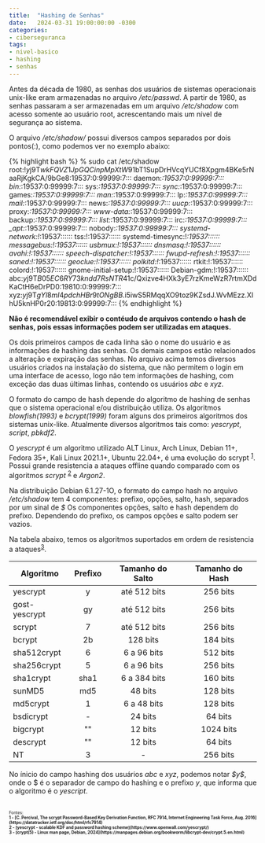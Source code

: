```yaml
---
title:  "Hashing de Senhas"
date:   2024-03-31 19:00:00:00 -0300
categories: 
- ciberseguranca
tags: 
- nivel-basico
- hashing 
- senhas
---
```


Antes da década de 1980, as senhas dos usuários de sistemas operacionais unix-like eram armazenadas no arquivo */etc/passwd*. A partir de 1980, as senhas passaram a ser armazenadas em um arquivo */etc/shadow* com acesso somente ao usuário root, acrescentando mais um nível de segurança ao sistema. 

O arquivo */etc/shadow/* possui diversos campos separados por dois pontos(:), como podemos ver no exemplo abaixo: 

{% highlight bash %}
% sudo cat /etc/shadow
root:!$y$j9T$wkFQVZ1JpGQCinpMpXtW91$bT1SupDrHVcqYUCf8Xpgm4BKe5rNaaRjKgkCA/9bGe8:19537:0:99999:7:::
daemon:*:19537:0:99999:7:::
bin:*:19537:0:99999:7:::
sys:*:19537:0:99999:7:::
sync:*:19537:0:99999:7:::
games:*:19537:0:99999:7:::
man:*:19537:0:99999:7:::
lp:*:19537:0:99999:7:::
mail:*:19537:0:99999:7:::
news:*:19537:0:99999:7:::
uucp:*:19537:0:99999:7:::
proxy:*:19537:0:99999:7:::
www-data:*:19537:0:99999:7:::
backup:*:19537:0:99999:7:::
list:*:19537:0:99999:7:::
irc:*:19537:0:99999:7:::
_apt:*:19537:0:99999:7:::
nobody:*:19537:0:99999:7:::
systemd-network:!*:19537::::::
tss:!:19537::::::
systemd-timesync:!*:19537::::::
messagebus:!:19537::::::
usbmux:!:19537::::::
dnsmasq:!:19537::::::
avahi:!:19537::::::
speech-dispatcher:!:19537::::::
fwupd-refresh:!:19537::::::
saned:!:19537::::::
geoclue:!:19537::::::
polkitd:!*:19537::::::
rtkit:!:19537::::::
colord:!:19537::::::
gnome-initial-setup:!:19537::::::
Debian-gdm:!:19537::::::
abc:$y$j9T$B05EC6RY73kndd7RsNTR41$c/Qxizve4HXk3yE7rzKmeWzR7rtmXDdKaCtH6eDrPD0:19810:0:99999:7:::
xyz:$y$j9T$gYl8mI4pdchHBr9tONgBB.$i5iwS5RMqqXO9toz9KZsdJ.WvMEzz.XIhU5knHP0r20:19813:0:99999:7:::
{% endhighlight %}

**Não é recomendável exibir o contéudo de arquivos contendo o hash de senhas, pois essas informações podem ser utilizadas em ataques.**

Os dois primeiros campos de cada linha são o nome do usuário e as informações de hashing das senhas. Os demais campos estão relacionados a alteração e expiração das senhas. No arquivo acima temos diversos usuários criados na instalação do sistema, que não permitem o login em uma interface de acesso, logo não tem informações de hashing, com exceção das duas últimas linhas, contendo os usuários *abc* e *xyz*.

O formato do campo de hash depende do algoritmo de hashing de senhas que o sistema operacional e/ou distribuição utiliza. Os algoritmos *blowfish(1993)* e *bcrypt(1999)* foram alguns dos primeiros algoritmos dos sistemas unix-like. Atualmente diversos algoritmos tais como: *yescrypt*, *script*, *pbkdf2*.

O *yescrypt* é um algoritmo utilizado ALT Linux, Arch Linux, Debian 11+, Fedora 35+, Kali Linux 2021.1+, Ubuntu 22.04+, é uma evolução do scrypt <sup id="a1">[1](#f1)</sup>. Possui grande resistencia a ataques offline quando comparado com os algoritmos *scrypt* <sup id="a2">[2](#f2)</sup> e *Argon2*.

Na distribuição Debian 6.1.27-1O, o formato do campo hash no arquivo */etc/shadow* tem 4 componentes: prefixo, opções, salto, hash, separados por um sinal de *\$* Os componentes opções, salto e hash dependem do prefixo. Dependendo do prefixo, os campos opções e salto podem ser vazios. 

Na tabela abaixo, temos os algoritmos suportados em ordem de resistencia a ataques<sup id="a3">[3](#f3)</sup>.

| Algoritmo      | Prefixo | Tamanho do Salto | Tamanho do Hash |
|----------------|  :---:  |      :---:       |      :---:      |
| yescrypt       |       y |   até 512 bits   |     256 bits    |
| gost-yescrypt  |      gy |   até 512 bits   |     256 bits    |
| scrypt         |       7 |   até 512 bits   |     256 bits    |
| bcrypt         |      2b |      128 bits    |     184 bits    |
| sha512crypt    |       6 |   6 a 96 bits    |     512 bits    |
| sha256crypt    |       5 |   6 a 96 bits    |     256 bits    |
| sha1crypt      |    sha1 |   6 a 384 bits   |     160 bits    |
| sunMD5         |     md5 |      48 bits     |     128 bits    |
| md5crypt       |       1 |   6 a 48 bits    |     128 bits    |
| bsdicrypt      |       - |      24 bits     |      64 bits    |
| bigcrypt       |      "" |      12 bits     |    1024 bits    |
| descrypt       |      "" |      12 bits     |      64 bits    |
| NT             |       3 |         -        |     256 bits    |

No ínicio do campo hashing dos usuários *abc* e *xyz*, podemos notar *\$y\$*, onde o \$ é o separador de campo do hashing e o prefixo *y*, que informa que o algoritmo é o *yescript*. 

<br>
<span style="font-size: 0.6em;">Fontes:<br>
<b id="f1">1 - [C. Percival, The scrypt Password-Based Key Derivation Function, RFC 7914, Internet Engineering Task Force, Aug. 2016](https://datatracker.ietf.org/doc/html/rfc7914)</b> <br>
<b id="f2">2 - [yescrypt - scalable KDF and password hashing scheme](https://www.openwall.com/yescrypt/)</b> <br>
<b id="f3">3 - [crypt(5) - Linux man page, Debian, 2024](https://manpages.debian.org/bookworm/libcrypt-dev/crypt.5.en.html)</b> <br>
<span>
